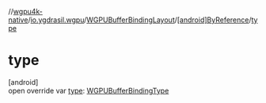 //[wgpu4k-native](../../../../index.md)/[io.ygdrasil.wgpu](../../index.md)/[WGPUBufferBindingLayout](../index.md)/[[android]ByReference](index.md)/[type](type.md)

# type

[android]\
open override var [type](type.md): [WGPUBufferBindingType](../../-w-g-p-u-buffer-binding-type/index.md)